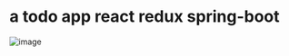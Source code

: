 # a todo app react redux spring-boot
![image](https://user-images.githubusercontent.com/62290643/225631537-b6f2fedf-8a8b-45ee-89a0-498b6a09f7ec.png)
